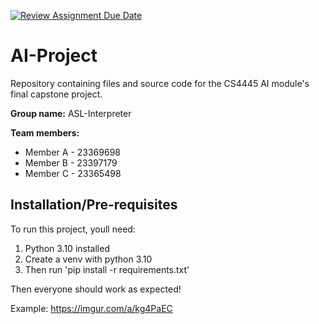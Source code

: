 [![Review Assignment Due Date](https://classroom.github.com/assets/deadline-readme-button-22041afd0340ce965d47ae6ef1cefeee28c7c493a6346c4f15d667ab976d596c.svg)](https://classroom.github.com/a/XqvnLU5y)
# AI-Project
Repository containing files and source code for the CS4445 AI module's final capstone project.

**Group name:** ASL-Interpreter
  
**Team members:**
- Member A - 23369698
- Member B - 23397179
- Member C - 23365498

## Installation/Pre-requisites

To run this project, youll need:

1. Python 3.10 installed
2. Create a venv with python 3.10
3. Then run 'pip install -r requirements.txt'

Then everyone should work as expected!

Example: https://imgur.com/a/kg4PaEC
